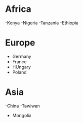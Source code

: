 # Africa
-Kenya
-Nigeria
-Tanzania
-Ethiopia

# Europe
- Germany
- France
- HUngary
- Poland

# Asia
-China
-Tawiwan
- Mongolia
